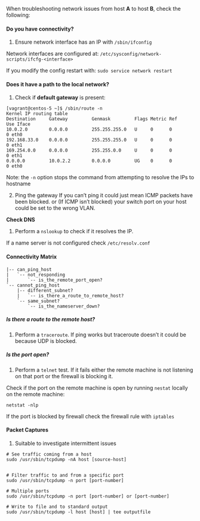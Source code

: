 
When troubleshooting network issues from host **A** to host **B**, check the following:

#### Do you have connectivity? ####

1. Ensure network interface has an IP with `/sbin/ifconfig`

Network interfaces are configured at:
`/etc/sysconfig/network-scripts/ifcfg-<interface>`

If you modify the config restart with:
`sudo service network restart`



#### Does it have a path to the local network?  ####

1. Check if **default gateway** is present:

```
[vagrant@centos-5 ~]$ /sbin/route -n
Kernel IP routing table
Destination     Gateway         Genmask         Flags Metric Ref    Use Iface
10.0.2.0        0.0.0.0         255.255.255.0   U     0      0        0 eth0
192.168.33.0    0.0.0.0         255.255.255.0   U     0      0        0 eth1
169.254.0.0     0.0.0.0         255.255.0.0     U     0      0        0 eth1
0.0.0.0         10.0.2.2        0.0.0.0         UG    0      0        0 eth0
```

Note: the `-n` option stops the command from attempting to resolve the IPs to hostname

2. Ping the gateway 
If you can’t ping it could just mean ICMP packets have been blocked.
or (If ICMP isn’t blocked) your switch port  on your host could be set to the wrong VLAN.


**Check DNS**

1. Perform a `nslookup` to check if it resolves the IP.

If a name server is not configured check `/etc/resolv.conf`


#### Connectivity Matrix ####

```
|-- can_ping_host
|   `-- not_responding
|       `-- is_the_remote_port_open?
`-- cannot_ping_host
    |-- different_subnet?
    |   `-- is_there_a_route_to_remote_host?
    `-- same_subnet?
        `-- is_the_nameserver_down?
```

##### Is there a route to the remote host?  #####

1. Perform a `traceroute`. If ping works but traceroute doesn’t it could be because UDP is blocked.  

##### Is the port open? #####

1. Perform a `telnet` test. If it fails either the remote machine is not listening on that port or the firewall is blocking it.

Check if the port on the remote machine is open by running `nestat` locally on the remote machine:

`netstat -nlp`

If the port is blocked by firewall check the firewall rule with `iptables`


#### Packet Captures ####

1. Suitable to investigate intermittent issues

```
# See traffic coming from a host
sudo /usr/sbin/tcpdump -nA host [source-host]


# Filter traffic to and from a specific port
sudo /usr/sbin/tcpdump -n port [port-number]

# Multiple ports
sudo /usr/sbin/tcpdump -n port [port-number] or [port-number]

# Write to file and to standard output
sudo /usr/sbin/tcpdump -l host [host] | tee outputfile

```



